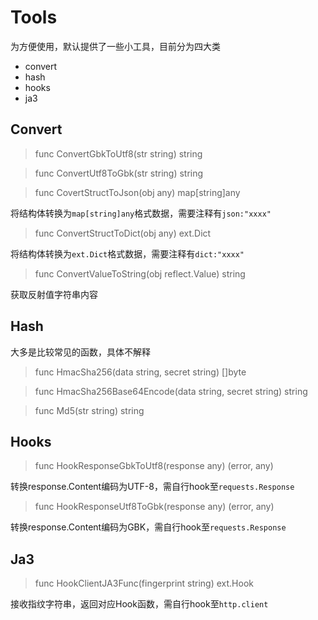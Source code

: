 # Tools

为方便使用，默认提供了一些小工具，目前分为四大类

- convert
- hash
- hooks
- ja3

## Convert

> func ConvertGbkToUtf8(str string) string

> func ConvertUtf8ToGbk(str string) string

> func CovertStructToJson(obj any) map[string]any

将结构体转换为`map[string]any`格式数据，需要注释有`json:"xxxx"`

> func ConvertStructToDict(obj any) ext.Dict

将结构体转换为`ext.Dict`格式数据，需要注释有`dict:"xxxx"`

> func ConvertValueToString(obj reflect.Value) string

获取反射值字符串内容

## Hash

大多是比较常见的函数，具体不解释

> func HmacSha256(data string, secret string) []byte

> func HmacSha256Base64Encode(data string, secret string) string

> func Md5(str string) string

## Hooks

> func HookResponseGbkToUtf8(response any) (error, any)

转换response.Content编码为UTF-8，需自行hook至`requests.Response`

> func HookResponseUtf8ToGbk(response any) (error, any)

转换response.Content编码为GBK，需自行hook至`requests.Response`

## Ja3

> func HookClientJA3Func(fingerprint string) ext.Hook

接收指纹字符串，返回对应Hook函数，需自行hook至`http.client`
